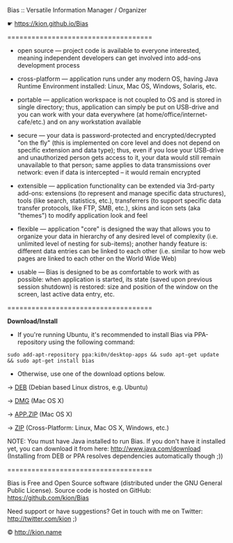Bias :: Versatile Information Manager / Organizer

☛ https://kion.github.io/Bias

====================================

* open source — project code is available to everyone interested, meaning independent developers can get involved into add-ons development process

* cross-platform — application runs under any modern OS, having Java Runtime Environment installed: Linux, Mac OS, Windows, Solaris, etc.

* portable — application workspace is not coupled to OS and is stored in single directory; thus, application can simply be put on USB-drive and you can work with your data everywhere (at home/office/internet-cafe/etc.) and on any workstation available

* secure — your data is password-protected and encrypted/decrypted "on the fly" (this is implemented on core level and does not depend on specific extension and data type); thus, even if you lose your USB-drive and unauthorized person gets access to it, your data would still remain unavailable to that person; same applies to data transmissions over network: even if data is intercepted – it would remain encrypted

* extensible — application functionality can be extended via 3rd-party add-ons: extensions (to represent and manage specific data structures), tools (like search, statistics, etc.), transferrers (to support specific data transfer protocols, like FTP, SMB, etc.), skins and icon sets (aka "themes") to modify application look and feel

* flexible — application "core" is designed the way that allows you to organize your data in hierarchy of any desired level of complexity (i.e. unlimited level of nesting for sub-items); another handy feature is: different data entries can be linked to each other (i.e. similar to how web pages are linked to each other on the World Wide Web)

* usable — Bias is designed to be as comfortable to work with as possible: when application is started, its state (saved upon previous session shutdown) is restored: size and position of the window on the screen, last active data entry, etc.

====================================

**Download/Install**

* If you're running Ubuntu, it's recommended to install Bias via PPA-repository using the following command:

```
sudo add-apt-repository ppa:ki0n/desktop-apps && sudo apt-get update && sudo apt-get install bias
```
* Otherwise, use one of the download options below.

&rarr; [DEB](https://github.com/kion/Bias/releases/download/v1.2.5/bias.deb) (Debian based Linux distros, e.g. Ubuntu)

&rarr; [DMG](https://github.com/kion/Bias/releases/download/v1.2.5/bias.dmg) (Mac OS X)

&rarr; [APP.ZIP](https://github.com/kion/Bias/releases/download/v1.2.5/bias.app.zip) (Mac OS X)

&rarr; [ZIP](https://github.com/kion/Bias/releases/download/v1.2.5/bias.zip) (Cross-Platform: Linux, Mac OS X, Windows, etc.)

NOTE: You must have Java installed to run Bias.
If you don't have it installed yet, you can download it from here: http://www.java.com/download
(Installing from DEB or PPA resolves dependencies automatically though ;))

====================================

Bias is Free and Open Source software (distributed under the GNU General Public License).
Source code is hosted on GitHub: https://github.com/kion/Bias

Need support or have suggestions? Get in touch with me on Twitter: http://twitter.com/kion ;)

© http://kion.name
